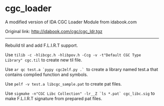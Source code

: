 # cgc_loader

A modified version of IDA CGC Loader Module from idabook.com

Original link: http://idabook.com/cgc/cgc_ldr.tgz

---
Rebuild til and add F.L.I.R.T support.

Use `tilib -c -hlibcgc.h -hlibpov.h -Ccg -v -t"Default CGC Type Library" cgc.til` to create new til file.

Use ```ar qc test.a `pypy cgc2elf.py .` ```to create a library named test.a that contains complied function and symbols.

Use ```pelf -v test.a libcgc_sample.pat``` to create pat files.

Use ```sigmake -n"CGC Libc Collection" -lr__Z `ls *.pat` cgc_libc.sig``` to make F.L.I.R.T signature from prepared pat files.

